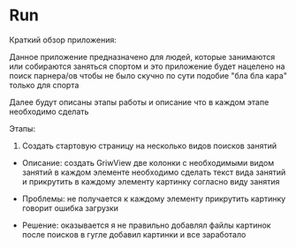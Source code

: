 # Run
Краткий обзор приложения:

Данное приложение предназначено для людей, которые занимаются или собираются заняться спортом и это приложение будет нацелено на поиск парнера/ов чтобы не было скучно 
по сути подобие "бла бла кара" только для спорта


Далее будут описаны этапы работы и описание что в каждом этапе необходимо сделать

Этапы:
1. Создать стартовую страницу на несколько видов поисков занятий 
- Описание: создать GriwView две колонки с необходимыми видом занятий в каждом элементе необходимо сделать текст вида занятий и прикрутить в каждому элементу картинку согласно виду занятия
- Проблемы: не получается к каждому элементу прикрутить картинку говорит ошибка загрузки

- Решение: оказывается я не правильно добавлял файлы картинок после поисков в гугле добавил картинки и все заработало

